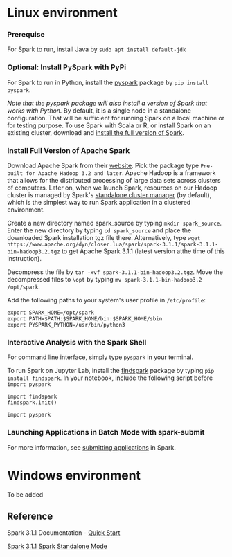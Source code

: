 # Linux environment

### Prerequise

For Spark to run, install Java by 
``sudo apt install default-jdk``

### Optional: Install PySpark with PyPi

For Spark to run in Python, install the [pyspark](https://pypi.org/project/pyspark/) package by ``pip install pyspark``.

*Note that the pyspark package will also install a version of Spark that works with Python.* By default, it is a single node in a standalone configuration. That will be sufficient for running Spark on a local machine or for testing purpose. To use Spark with Scala or R, or install Spark on an existing cluster, download and [install the full version of Spark](#Install-Full-Version-of-Apache-Spark).

### Install Full Version of Apache Spark

Download Apache Spark from their [website](http://spark.apache.org/downloads.html). Pick the package type ``Pre-built for Apache Hadoop 3.2 and later``. Apache Hadoop is a framework that allows for the distributed processing of large data sets across clusters of computers. Later on, when we launch Spark, resources on our Hadoop cluster is managed by Spark's [standalone cluster manager](https://spark.apache.org/docs/latest/spark-standalone.html) (by default), which is the simplest way to run Spark application in a clustered environment.

Create a new directory named spark_source by typing ``mkdir spark_source``. Enter the new directory by typing ``cd spark_source`` and place the downloaded Spark installation tgz file there. Alternatively, type ``wget https://www.apache.org/dyn/closer.lua/spark/spark-3.1.1/spark-3.1.1-bin-hadoop3.2.tgz`` to get Apache Spark 3.1.1 (latest version atthe time of this instruction).

Decompress the file by ``tar -xvf spark-3.1.1-bin-hadoop3.2.tgz``. Move the decompressed files to ``\opt`` by typing ``mv spark-3.1.1-bin-hadoop3.2 /opt/spark``.

Add the following paths to your system's user profile in ``/etc/profile``:
```
export SPARK_HOME=/opt/spark
export PATH=$PATH:$SPARK_HOME/bin:$SPARK_HOME/sbin
export PYSPARK_PYTHON=/usr/bin/python3
```

### Interactive Analysis with the Spark Shell

For command line interface, simply type ``pyspark`` in your terminal.

To run Spark on Jupyter Lab, install the [findspark](https://pypi.org/project/findspark/) package by typing ``pip install findspark``. In your notebook, include the following script before ``import pyspark``
```
import findspark
findspark.init()

import pyspark
```

### Launching Applications in Batch Mode with spark-submit

For more information, see [submitting applications](https://spark.apache.org/docs/latest/submitting-applications.html) in Spark.

<!-- Uncommon, mainly for testing
### Starting a Spark Cluster Manually

To start a standalone master server maunally, type ``start-master.sh``. Once started, the master will print out a ``spark://HOST:PORT`` URL for itself, which you can use to connect workers to it, or pass as the "master" argument to SparkContext. You can also find this URL on the master’s web UI, which is http://localhost:8080 by default.

Similarly, you can start a worker and connect to the master by ``start-worker.sh <master-spark-URL>``, replace ``<master-spark-URL>`` by the URL printed out when you launch the master. Once you have started a worker, you should see the new node listed at the master’s web UI (http://localhost:8080 by default) along with its number of CPUs and memory (minus one gigabyte left for the OS).

Alternatively, start both the master and workers by ``start-all.sh``. This launch scripts defaults to a single machine (localhost). See Spark 3.1.1 [cluster launch scripts](https://spark.apache.org/docs/3.1.1/spark-standalone.html#cluster-launch-scripts) for details on advanced Spark configurations.

To stop all Spark instances, exit Spark enter ``stop-all.sh``.
-->

# Windows environment
To be added

Reference
---
Spark 3.1.1 Documentation - [Quick Start](https://spark.apache.org/docs/latest/quick-start.html)
  
[Spark 3.1.1 Spark Standalone Mode](https://spark.apache.org/docs/3.1.1/spark-standalone.html)
